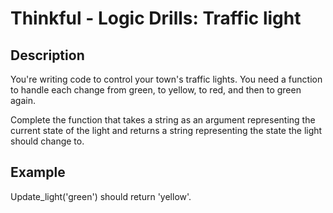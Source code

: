 # Thinkful - Logic Drills: Traffic light

## Description

You're writing code to control your town's traffic lights. You need a function to handle each change from green, to yellow, to red, and then to green again.

Complete the function that takes a string as an argument representing the current state of the light and returns a string representing the state the light should change to.

## Example

Update_light('green') should return 'yellow'.